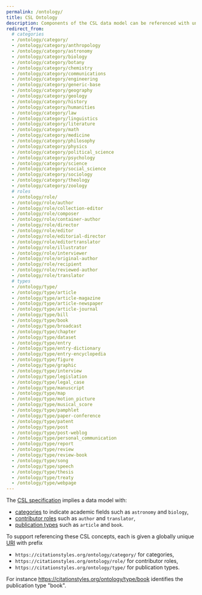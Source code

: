 ```yaml
---
permalink: /ontology/
title: CSL Ontology
description: Components of the CSL data model can be referenced with unique identifiers
redirect_from:
  # categories
  - /ontology/category/
  - /ontology/category/anthropology
  - /ontology/category/astronomy
  - /ontology/category/biology
  - /ontology/category/botany
  - /ontology/category/chemistry
  - /ontology/category/communications
  - /ontology/category/engineering
  - /ontology/category/generic-base
  - /ontology/category/geography
  - /ontology/category/geology
  - /ontology/category/history
  - /ontology/category/humanities
  - /ontology/category/law
  - /ontology/category/linguistics
  - /ontology/category/literature
  - /ontology/category/math
  - /ontology/category/medicine
  - /ontology/category/philosophy
  - /ontology/category/physics
  - /ontology/category/political_science
  - /ontology/category/psychology
  - /ontology/category/science
  - /ontology/category/social_science
  - /ontology/category/sociology
  - /ontology/category/theology
  - /ontology/category/zoology
  # roles
  - /ontology/role/
  - /ontology/role/author
  - /ontology/role/collection-editor
  - /ontology/role/composer
  - /ontology/role/container-author
  - /ontology/role/director
  - /ontology/role/editor
  - /ontology/role/editorial-director
  - /ontology/role/editortranslator
  - /ontology/role/illustrator
  - /ontology/role/interviewer
  - /ontology/role/original-author
  - /ontology/role/recipient
  - /ontology/role/reviewed-author
  - /ontology/role/translator
  # types
  - /ontology/type/
  - /ontology/type/article
  - /ontology/type/article-magazine
  - /ontology/type/article-newspaper
  - /ontology/type/article-journal
  - /ontology/type/bill
  - /ontology/type/book
  - /ontology/type/broadcast
  - /ontology/type/chapter
  - /ontology/type/dataset
  - /ontology/type/entry
  - /ontology/type/entry-dictionary
  - /ontology/type/entry-encyclopedia
  - /ontology/type/figure
  - /ontology/type/graphic
  - /ontology/type/interview
  - /ontology/type/legislation
  - /ontology/type/legal_case
  - /ontology/type/manuscript
  - /ontology/type/map
  - /ontology/type/motion_picture
  - /ontology/type/musical_score
  - /ontology/type/pamphlet
  - /ontology/type/paper-conference
  - /ontology/type/patent
  - /ontology/type/post
  - /ontology/type/post-weblog
  - /ontology/type/personal_communication
  - /ontology/type/report
  - /ontology/type/review
  - /ontology/type/review-book
  - /ontology/type/song
  - /ontology/type/speech
  - /ontology/type/thesis
  - /ontology/type/treaty
  - /ontology/type/webpage
---
```


The [CSL specification](https://docs.citationstyles.org/en/1.0.1/specification.html) implies a data model with:

* [categories](https://docs.citationstyles.org/en/1.0.1/specification.html#appendix-i-categories) to indicate academic fields such as `astronomy` and `biology`,
* [contributor roles](https://docs.citationstyles.org/en/1.0.1/specification.html#roles) such as `author` and `translator`,
* [publication types](https://docs.citationstyles.org/en/1.0.1/specification.html#appendix-iii-types) such as `article` and `book`.

To support referencing these CSL concepts, each is given a globally unique [URI](https://en.wikipedia.org/wiki/Uniform_Resource_Identifier) with prefix

* `https://citationstyles.org/ontology/category/` for categories,
* `https://citationstyles.org/ontology/role/` for contributor roles,
* `https://citationstyles.org/ontology/type/` for publication types.

For instance <https://citationstyles.org/ontology/type/book> identifies the publication type "book".

